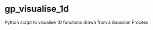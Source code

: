 gp_visualise_1d
===============

Python script to visualise 1D functions drawn from a Gaussian Process